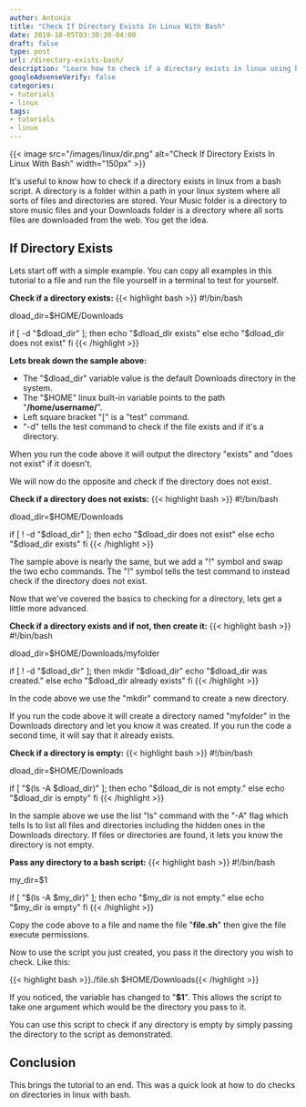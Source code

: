 ```yaml
---
author: Antonio
title: "Check If Directory Exists In Linux With Bash"
date: 2019-10-05T03:30:20-04:00
draft: false
type: post
url: /directory-exists-bash/
description: "Learn how to check if a directory exists in linux using bash. This tutorial will teach you a few simple ways to do directory checks with bash."
googleAdsenseVerify: false
categories:
- tutorials
- linux
tags:
- tutorials
- linux
---
```


{{< image src="/images/linux/dir.png" alt="Check If Directory Exists In Linux With Bash" width="150px" >}}

It's useful to know how to check if a directory exists in linux from a bash script. A directory is a folder within a path in your linux system where all sorts of files and directories are stored. Your Music folder is a directory to store music files and your Downloads folder is a directory where all sorts files are downloaded from the web. You get the idea.

<!--more-->

## **If Directory Exists**

Lets start off with a simple example. You can copy all examples in this tutorial to a file and run the file yourself in a terminal to test for yourself.

**Check if a directory exists:**
{{< highlight bash >}}
#!/bin/bash

dload_dir=$HOME/Downloads

if [ -d "$dload_dir" ]; then
  echo "$dload_dir exists"
else
  echo "$dload_dir does not exist"
fi
{{< /highlight >}}

**Lets break down the sample above:**

- The "$dload_dir" variable value is the default Downloads directory in the system.
- The "$HOME" linux built-in variable points to the path "**/home/username/**".
- Left square bracket "[" is a "test" command.
- "-d" tells the test command to check if the file exists and if it's a directory.

When you run the code above it will output the directory "exists" and "does not exist" if it doesn't.

We will now do the opposite and check if the directory does not exist.

**Check if a directory does not exists:**
{{< highlight bash >}}
#!/bin/bash

dload_dir=$HOME/Downloads

if [ ! -d "$dload_dir" ]; then
  echo "$dload_dir does not exist"
else
  echo "$dload_dir exists"
fi
{{< /highlight >}}

The sample above is nearly the same, but we add a "!" symbol and swap the two echo commands. The "!" symbol tells the test command to instead check if the directory does not exist.

Now that we've covered the basics to checking for a directory, lets get a little more advanced.

**Check if a directory exists and if not, then create it:**
{{< highlight bash >}}
#!/bin/bash

dload_dir=$HOME/Downloads/myfolder

if [ ! -d "$dload_dir" ]; then
  mkdir "$dload_dir"
  echo "$dload_dir was created."
else
  echo "$dload_dir already exists"
fi
{{< /highlight >}}

In the code above we use the "mkdir" command to create a new directory.

If you run the code above it will create a directory named "myfolder" in the Downloads directory and let you know it was created. If you run the code a second time, it will say that it already exists.

**Check if a directory is empty:**
{{< highlight bash >}}
#!/bin/bash

dload_dir=$HOME/Downloads

if [ "$(ls -A $dload_dir)" ]; then
  echo "$dload_dir is not empty."
else
  echo "$dload_dir is empty"
fi
{{< /highlight >}}

In the sample above we use the list "ls" command with the "-A" flag which tells ls to list all files and directories including the hidden ones in the Downloads directory. If files or directories are found, it lets you know the directory is not empty.

**Pass any directory to a bash script:**
{{< highlight bash >}}
#!/bin/bash

my_dir=$1

if [ "$(ls -A $my_dir)" ]; then
  echo "$my_dir is not empty."
else
  echo "$my_dir is empty"
fi
{{< /highlight >}}

Copy the code above to a file and name the file "**file.sh**" then give the file execute permissions.

Now to use the script you just created, you pass it the directory you wish to check. Like this:

{{< highlight bash >}}./file.sh $HOME/Downloads{{< /highlight >}}

If you noticed, the variable has changed to "**$1**". This allows the script to take one argument which would be the directory you pass to it.

You can use this script to check if any directory is empty by simply passing the directory to the script as demonstrated.

## **Conclusion**

This brings the tutorial to an end. This was a quick look at how to do checks on directories in linux with bash.
